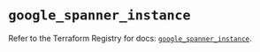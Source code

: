 # `google_spanner_instance`

Refer to the Terraform Registry for docs: [`google_spanner_instance`](https://registry.terraform.io/providers/hashicorp/google-beta/5.36.0/docs/resources/google_spanner_instance).
